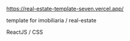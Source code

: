 https://real-estate-template-seven.vercel.app/

template for imobiliaria / real-estate

ReactJS / CSS
